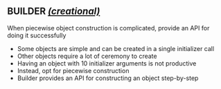 ## BUILDER [_(creational)_](GAMMA.md#creatoinal-patterns)

When piecewise object construction is complicated, provide an API for doing it successfully

- Some objects are simple and can be created in a single initializer call
- Other objects require a lot of ceremony to create
- Having an object with 10 initializer arguments is not productive
- Instead, opt for piecewise construction
- Builder provides an API for constructing an object step-by-step
